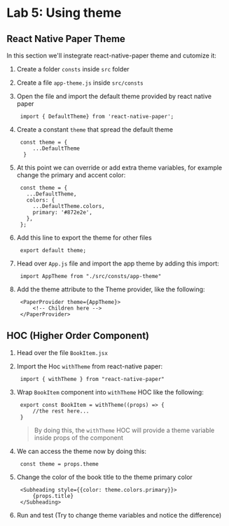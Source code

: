 # Lab 5: Using theme



## React Native Paper Theme
In this section we'll instegrate react-native-paper theme and cutomize it:
1. Create a folder `consts` inside `src` folder
2. Create a file `app-theme.js` inside `src/consts`
3. Open the file and import the default theme provided by react native paper
	
		import { DefaultTheme} from 'react-native-paper';
4. Create a constant `theme` that spread the default theme
		
		const theme = {
		    ...DefaultTheme
		 }
5. At this point we can override or add extra theme variables, for example change the primary and accent color:

		const theme = {
		  ...DefaultTheme, 
		  colors: {
		    ...DefaultTheme.colors,
		    primary: '#872e2e', 
		  },
		};
6. Add this line to export the theme for other files

		export default theme;

7. Head over `App.js` file and import the app theme by adding this import:

		import AppTheme from "./src/consts/app-theme"

8. Add the theme attribute to the Theme provider, like the following:
	
		<PaperProvider theme={AppTheme}>
		    <!-- Children here -->
		</PaperProvider>
	


## HOC (Higher Order Component)

1. Head over the file `BookItem.jsx`
2. Import the Hoc `withTheme` from react-native paper:

		import { withTheme } from "react-native-paper"
3. Wrap `BookItem` component into `withTheme` HOC like the following:
	
		export const BookItem = withTheme((props) => {
			//the rest here...
		}

	> By doing this, the `withTheme` HOC will provide a theme variable inside props of the component

4. We can access the theme now by doing this:

		const theme = props.theme

5. Change the color of the book title to the theme primary color

		<Subheading style={{color: theme.colors.primary}}> 
			{props.title} 
		</Subheading>
6. Run and test (Try to change theme variables and notice the difference)


